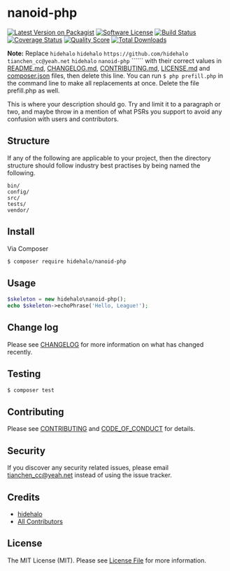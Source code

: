 # nanoid-php

[![Latest Version on Packagist][ico-version]][link-packagist]
[![Software License][ico-license]](LICENSE.md)
[![Build Status][ico-travis]][link-travis]
[![Coverage Status][ico-scrutinizer]][link-scrutinizer]
[![Quality Score][ico-code-quality]][link-code-quality]
[![Total Downloads][ico-downloads]][link-downloads]

**Note:** Replace ```hidehalo``` ```hidehalo``` ```https://github.com/hidehalo``` ```tianchen_cc@yeah.net``` ```hidehalo``` ```nanoid-php``` `````` with their correct values in [README.md](README.md), [CHANGELOG.md](CHANGELOG.md), [CONTRIBUTING.md](CONTRIBUTING.md), [LICENSE.md](LICENSE.md) and [composer.json](composer.json) files, then delete this line. You can run `$ php prefill.php` in the command line to make all replacements at once. Delete the file prefill.php as well.

This is where your description should go. Try and limit it to a paragraph or two, and maybe throw in a mention of what
PSRs you support to avoid any confusion with users and contributors.

## Structure

If any of the following are applicable to your project, then the directory structure should follow industry best practises by being named the following.

```
bin/        
config/
src/
tests/
vendor/
```


## Install

Via Composer

``` bash
$ composer require hidehalo/nanoid-php
```

## Usage

``` php
$skeleton = new hidehalo\nanoid-php();
echo $skeleton->echoPhrase('Hello, League!');
```

## Change log

Please see [CHANGELOG](CHANGELOG.md) for more information on what has changed recently.

## Testing

``` bash
$ composer test
```

## Contributing

Please see [CONTRIBUTING](CONTRIBUTING.md) and [CODE_OF_CONDUCT](CODE_OF_CONDUCT.md) for details.

## Security

If you discover any security related issues, please email tianchen_cc@yeah.net instead of using the issue tracker.

## Credits

- [hidehalo][link-author]
- [All Contributors][link-contributors]

## License

The MIT License (MIT). Please see [License File](LICENSE.md) for more information.

[ico-version]: https://img.shields.io/packagist/v/hidehalo/nanoid-php.svg?style=flat-square
[ico-license]: https://img.shields.io/badge/license-MIT-brightgreen.svg?style=flat-square
[ico-travis]: https://img.shields.io/travis/hidehalo/nanoid-php/master.svg?style=flat-square
[ico-scrutinizer]: https://img.shields.io/scrutinizer/coverage/g/hidehalo/nanoid-php.svg?style=flat-square
[ico-code-quality]: https://img.shields.io/scrutinizer/g/hidehalo/nanoid-php.svg?style=flat-square
[ico-downloads]: https://img.shields.io/packagist/dt/hidehalo/nanoid-php.svg?style=flat-square

[link-packagist]: https://packagist.org/packages/hidehalo/nanoid-php
[link-travis]: https://travis-ci.org/hidehalo/nanoid-php
[link-scrutinizer]: https://scrutinizer-ci.com/g/hidehalo/nanoid-php/code-structure
[link-code-quality]: https://scrutinizer-ci.com/g/hidehalo/nanoid-php
[link-downloads]: https://packagist.org/packages/hidehalo/nanoid-php
[link-author]: https://github.com/hidehalo
[link-contributors]: ../../contributors
